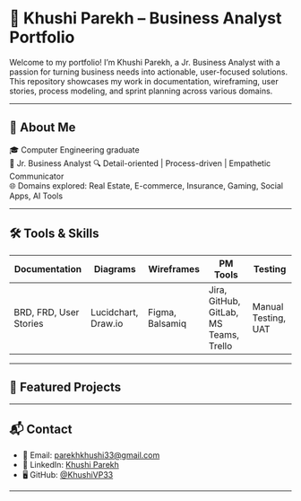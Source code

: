 # 👩 Khushi Parekh – Business Analyst Portfolio

Welcome to my portfolio! I’m Khushi Parekh, a Jr. Business Analyst with a passion for turning business needs into actionable, user-focused solutions. This repository showcases my work in documentation, wireframing, user stories, process modeling, and sprint planning across various domains.

---

## 📌 About Me

🎓 Computer Engineering graduate  
💼 Jr. Business Analyst 
🔍 Detail-oriented | Process-driven | Empathetic Communicator  
🌐 Domains explored: Real Estate, E-commerce, Insurance, Gaming, Social Apps, AI Tools

---

## 🛠️ Tools & Skills

| Documentation | Diagrams | Wireframes | PM Tools | Testing | 
|---------------|----------|------------|----------|---------|
| BRD, FRD, User Stories | Lucidchart, Draw.io | Figma, Balsamiq | Jira, GitHub, GitLab, MS Teams, Trello | Manual Testing, UAT | 

---

## 📂 Featured Projects





---

## 📬 Contact

- 📧 Email: parekhkhushi33@gmail.com  
- 💼 LinkedIn: [Khushi Parekh](https://linkedin.com/in/khuship02)  
- 🖥️ GitHub: [@KhushiVP33](https://github.com/KhushiVP33)

---

> 
